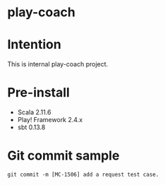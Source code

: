# play-coach

# Intention
This is internal play-coach project.

# Pre-install
- Scala 2.11.6
- Play! Framework 2.4.x
- sbt 0.13.8

# Git commit sample
`git commit -m [MC-1506] add a request test case.`

